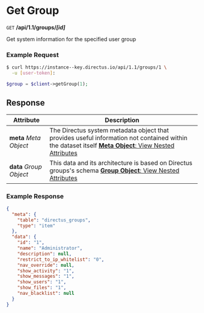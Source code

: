 # Get Group

<span class="request">`GET` **/api/1.1/groups/_[id]_**</span>

<span class="description">Get system information for the specified user group</span>

### Example Request

```bash
$ curl https://instance--key.directus.io/api/1.1/groups/1 \
  -u [user-token]:
```

```php
$group = $client->getGroup(1);
```

## Response

<span class="attributes">Attribute</span> | Description
-------|------------
**meta** _Meta Object_ | The Directus system metadata object that provides useful information not contained within the dataset itself [**Meta Object**: View Nested Attributes](/overview/objects-model.md#meta-object)
**data** _Group Object_ | <span class="custom">This data and its architecture is based on Directus groups's schema</span> [**Group Object**: View Nested Attributes](/overview/objects-model.md#group-object)

### Example Response

```json
{
  "meta": {
    "table": "directus_groups",
    "type": "item"
  },
  "data": {
    "id": "1",
    "name": "Administrator",
    "description": null,
    "restrict_to_ip_whitelist": "0",
    "nav_override": null,
    "show_activity": "1",
    "show_messages": "1",
    "show_users": "1",
    "show_files": "1",
    "nav_blacklist": null
  }
}
```
